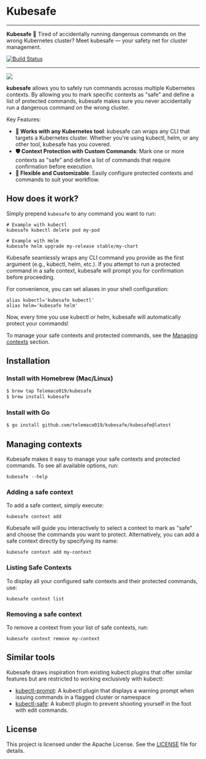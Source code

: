 # Kubesafe

---

**Kubesafe** 🔁 Tired of accidentally running dangerous commands on the wrong Kubernetes cluster? Meet kubesafe — your safety net for cluster management. 

<p>
    <a href="https://github.com/Telemaco019/kubesafe/actions"><img src="https://github.com/Telemaco019/kubesafe/actions/workflows/ci.yaml/badge.svg" alt="Build Status"></a>
</p>

---

![](./docs/demo.png)

**kubesafe** allows you to safely run commands acrosss multiple Kubernetes contexts.
By allowing you to mark specific contexts as "safe" and define a list of protected commands, kubesafe makes sure
you never accidentally run a dangerous command on the wrong cluster.

Key Features:

- **🚀 Works with any Kubernetes tool**: kubesafe can wraps any CLI that targets a Kubernetes cluster. Whether you're using kubectl, helm, or any other tool, kubesafe has you covered.
- **🛡️ Context Protection with Custom Commands**: Mark one or more contexts as "safe" and define a list of commands that require confirmation before execution.
- **🔄 Flexible and Customizable**: Easily configure protected contexts and commands to suit your workflow.

## How does it work?

Simply prepend `kubesafe` to any command you want to run:

```shell
# Example with kubectl
kubesafe kubectl delete pod my-pod

# Example with Helm
kubesafe helm upgrade my-release stable/my-chart
```

Kubesafe seamlessly wraps any CLI command you provide as the first argument (e.g., kubectl, helm, etc.).
If you attempt to run a protected command in a safe context, kubesafe will prompt you for confirmation before proceeding.

For convenience, you can set aliases in your shell configuration:

```shell
alias kubectl='kubesafe kubectl'
alias helm='kubesafe helm'
```

Now, every time you use kubectl or helm, kubesafe will automatically protect your commands!

To manage your safe contexts and protected commands, see the [Managing contexts](#managing-contexts) section.

## Installation

### Install with Homebrew (Mac/Linux)

```sh
$ brew tap Telemaco019/kubesafe
$ brew install kubesafe
```

### Install with Go

```sh
$ go install github.com/telemaco019/kubesafe/kubesafe@latest
```

## Managing contexts

Kubesafe makes it easy to manage your safe contexts and protected commands. To see all available options, run:

```shell
kubesafe --help
```

### Adding a safe context

To add a safe context, simply execute:

```shell
kubesafe context add
```

Kubesafe will guide you interactively to select a context to mark as "safe" and choose the commands you want to protect.
Alternatively, you can add a safe context directly by specifying its name:

```shell
kubesafe context add my-context
```

### Listing Safe Contexts

To display all your configured safe contexts and their protected commands, use:

```shell
kubesafe context list
```

### Removing a safe context

To remove a context from your list of safe contexts, run:

```shell
kubesafe context remove my-context
```

## Similar tools
Kubesafe draws inspiration from existing kubectl plugins that offer similar features but are restricted to working exclusively with kubectl:

* [kubectl-prompt](https://github.com/jordanwilson230/kubectl-plugins/tree/krew?tab=readme-ov-file#kubectl-prompt): A kubectl plugin that displays a warning prompt when issuing commands in a flagged cluster or namespace
* [kubectl-safe](https://github.com/rumstead/kubectl-safe): A kubectl plugin to prevent shooting yourself in the foot with edit commands.




## License

This project is licensed under the Apache License. See the [LICENSE](./LICENSE) file for details.
